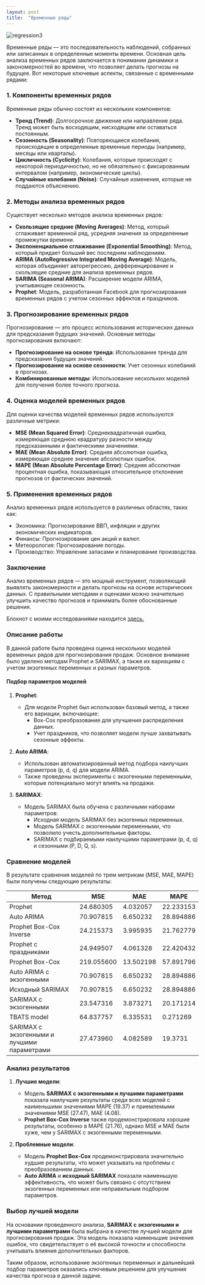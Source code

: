 ```yaml
---
layout: post
title:  "Временные ряды"
---
```



![regression3](https://github.com/user-attachments/assets/56e385f9-6e81-474e-adcb-1dcf1b5d5bd3)


Временные ряды — это последовательность наблюдений, собранных или записанных в определенные моменты времени. Основная цель анализа временных рядов заключается в понимании динамики и закономерностей во времени, что позволяет делать прогнозы на будущее. Вот некоторые ключевые аспекты, связанные с временными рядами:

### 1. **Компоненты временных рядов**
Временные ряды обычно состоят из нескольких компонентов:
- **Тренд (Trend)**: Долгосрочное движение или направление ряда. Тренд может быть восходящим, нисходящим или оставаться постоянным.
- **Сезонность (Seasonality)**: Повторяющиеся колебания, происходящие в определенные временные периоды (например, месяцы или кварталы).
- **Цикличность (Cyclicity)**: Колебания, которые происходят с некоторой периодичностью, но не обязательно с фиксированным интервалом (например, экономические циклы).
- **Случайные колебания (Noise)**: Случайные изменения, которые не поддаются объяснению.

### 2. **Методы анализа временных рядов**
Существует несколько методов анализа временных рядов:
- **Скользящие средние (Moving Averages)**: Метод, который сглаживает временной ряд, усредняя значения за определенные промежутки времени.
- **Экспоненциальное сглаживание (Exponential Smoothing)**: Метод, который придает больший вес последним наблюдениям.
- **ARIMA (AutoRegressive Integrated Moving Average)**: Модель, которая объединяет авторегрессию, дифференцирование и скользящие средние для анализа временных рядов.
- **SARIMA (Seasonal ARIMA)**: Расширение модели ARIMA, учитывающее сезонность.
- **Prophet**: Модель, разработанная Facebook для прогнозирования временных рядов с учетом сезонных эффектов и праздников.

### 3. **Прогнозирование временных рядов**
Прогнозирование — это процесс использования исторических данных для предсказания будущих значений. Основные методы прогнозирования включают:
- **Прогнозирование на основе тренда**: Использование тренда для предсказания будущих значений.
- **Прогнозирование на основе сезонности**: Учет сезонных колебаний в прогнозах.
- **Комбинированные методы**: Использование нескольких моделей для получения более точного прогноза.

### 4. **Оценка моделей временных рядов**
Для оценки качества моделей временных рядов используются различные метрики:
- **MSE (Mean Squared Error)**: Среднеквадратичная ошибка, измеряющая среднюю квадратуру разности между предсказанными и фактическими значениями.
- **MAE (Mean Absolute Error)**: Средняя абсолютная ошибка, измеряющая среднее значение абсолютных ошибок.
- **MAPE (Mean Absolute Percentage Error)**: Средняя абсолютная процентная ошибка, показывающая относительное отклонение прогнозов от фактических значений.

### 5. **Применения временных рядов**
Анализ временных рядов используется в различных областях, таких как:
- Экономика: Прогнозирование ВВП, инфляции и других экономических индикаторов.
- Финансы: Прогнозирование цен акций и валют.
- Метеорология: Прогнозирование погоды.
- Производство: Управление запасами и планирование производства.

### Заключение
Анализ временных рядов — это мощный инструмент, позволяющий выявлять закономерности и делать прогнозы на основе исторических данных. С правильными методами и оценками можно значительно улучшить качество прогнозов и принимать более обоснованные решения.

Блокнот с моими исследованиями находится [здесь.](https://github.com/UzunDemir/12_Time_Series/blob/main/%D0%9F%D1%80%D0%B0%D0%BA%D1%82%D0%B8%D1%87%D0%B5%D1%81%D0%BA%D0%B0%D1%8F_%D1%80%D0%B0%D0%B1%D0%BE%D1%82%D0%B0_TBATS_PROPHET_ARIMA_ipynb_.ipynb)

### Описание работы

В данной работе была проведена оценка нескольких моделей временных рядов для прогнозирования продаж. Основное внимание было уделено методам Prophet и SARIMAX, а также их вариациям с учетом экзогенных переменных и разных параметров.

#### Подбор параметров моделей
1. **Prophet**:
   - Для модели Prophet был использован базовый метод, а также его вариации, включающие:
     - Box-Cox преобразование для улучшения распределения данных.
     - Учет праздников, что позволяет модели лучше захватывать сезонные эффекты.

2. **Auto ARIMA**:
   - Использован автоматизированный метод подбора наилучших параметров (p, d, q) для модели ARIMA.
   - Также проведены эксперименты с экзогенными переменными, которые потенциально могут влиять на продажи.

3. **SARIMAX**:
   - Модель SARIMAX была обучена с различными наборами параметров:
     - Исходная модель SARIMAX без экзогенных переменных.
     - Модель SARIMAX с экзогенными переменными, что позволило учесть дополнительные факторы.
     - SARIMAX с подбираемыми наилучшими параметрами (p, d, q) и сезонными (P, D, Q, s).

### Сравнение моделей

В результате сравнения моделей по трем метрикам (MSE, MAE, MAPE) были получены следующие результаты:

| Метод                                         | MSE        | MAE        | MAPE       |
|-----------------------------------------------|------------|------------|------------|
| Prophet                                       | 24.680305  | 4.032057   | 22.233153  |
| Auto ARIMA                                    | 70.907815  | 6.650232   | 28.894886  |
| Prophet Box-Cox Inverse                       | 24.215373  | 3.995935   | 21.762779  |
| Prophet с праздниками                         | 24.949507  | 4.061328   | 22.420432  |
| Prophet Box-Cox                               | 219.055600 | 13.502198  | 57.891796  |
| Auto ARIMA с экзогенными                     | 70.907815  | 6.650232   | 28.894886  |
| Исходный SARIMAX                             | 70.907815  | 6.650232   | 28.894886  |
| SARIMAX с экзогенными                        | 23.547316  | 3.873271   | 20.171214  |
| TBATS model                        | 64.837757  | 6.335531   | 0.271269  |
| SARIMAX с экзогенными и лучшими параметрами | 27.473960  | 4.082589   | 19.3731    |

### Анализ результатов

1. **Лучшие модели**:
   - Модель **SARIMAX с экзогенными и лучшими параметрами** показала наилучшие результаты среди всех моделей с наименьшими значениями MAPE (19.37) и приемлемыми значениями MSE (27.47), MAE (4.08).
   - **Prophet Box-Cox Inverse** также продемонстрировала хорошие результаты, особенно в MAPE (21.76), однако MSE и MAE были хуже, чем у SARIMAX с экзогенными переменными.

2. **Проблемные модели**:
   - Модель **Prophet Box-Cox** продемонстрировала значительно худшие результаты, что может указывать на проблемы с преобразованием данных.
   - **Auto ARIMA** и **исходный SARIMAX** показали наименьшую эффективность, что может быть связано с отсутствием экзогенных переменных или неправильным подбором параметров.

### Выбор лучшей модели

На основании проведенного анализа, **SARIMAX с экзогенными и лучшими параметрами** была выбрана в качестве лучшей модели для прогнозирования продаж. Эта модель показала наименьшие значения ошибок, что свидетельствует о её высокой точности и способности учитывать влияния дополнительных факторов. 

Таким образом, использование экзогенных переменных и дальнейший подбор параметров оказались ключевым решением для улучшения качества прогноза в данной задаче.
